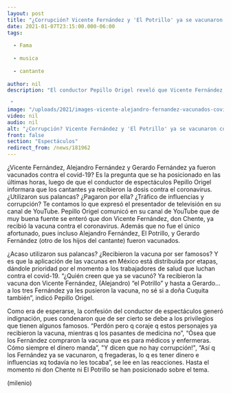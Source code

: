 ```yaml
---
layout: post
title: "¿Corrupción? Vicente Fernández y 'El Potrillo' ya se vacunaron contra covid-19 -  Pepillo Origel"
date: 2021-01-07T23:15:00.000-06:00
tags:
  
  - Fama
  
  - musica
  
  - cantante
  
author: nil
description: "El conductor Pepillo Origel reveló que Vicente Fernández, don Chente, y Alejandro Fernández, 'El Potrillo', ya recibieron la vacuna contra el covid-19.   "
image: "/uploads/2021/images-vicente-alejandro-fernandez-vacunados-covid.jpg"
video: nil
audio: nil
alt: "¿Corrupción? Vicente Fernández y 'El Potrillo' ya se vacunaron contra covid-19 -  Pepillo Origel"
front: false
section: "Espectáculos"
redirect_from: /news/181962
---
```


¿Vicente Fernández, Alejandro Fernández y Gerardo Fernández ya fueron vacunados contra el covid-19? Es la pregunta que se ha posicionado en las últimas horas, luego de que el conductor de espectáculos Pepillo Origel informara que los cantantes ya recibieron la dosis contra el coronavirus. ¿Utilizaron sus palancas? ¿Pagaron por ella? ¿Tráfico de influencias y corrupción? Te contamos lo que expresó el presentador de televisión en su canal de YouTube. Pepillo Origel comunicó en su canal de YouTube que de muy buena fuente se enteró que don Vicente Fernández, don Chente, ya recibió la vacuna contra el coronavirus. Además que no fue el único afortunado, pues incluso Alejandro Fernández, El Potrillo, y Gerardo Fernández (otro de los hijos del cantante) fueron vacunados. 

¿Acaso utilizaron sus palancas? ¿Recibieron la vacuna por ser famosos? Y es que la aplicación de las vacunas en México está distribuida por etapas, dándole prioridad por el momento a los trabajadores de salud que luchan contra el covid-19. “¿Quién creen que ya se vacunó? Ya recibieron la vacuna don Vicente Fernández, (Alejandro) “el Potrillo” y hasta a Gerardo… a los tres Fernández ya les pusieron la vacuna, no sé si a doña Cuquita también”, indicó Pepillo Origel. 

Como era de esperarse, la confesión del conductor de espectáculos generó indignación, pues condenaron que de ser cierto se debe a los privilegios que tienen algunos famosos. “Perdón pero q coraje q estos personajes ya recibieron la vacuna, mientras q los pasantes de medicina no”, “Ósea que los Fernández compraron la vacuna que es para médicos y enfermeras. Cómo siempre el dinero manda”, "Y dicen que no hay corrupción!", “Así q los Fernández ya se vacunaron, q fregaderas, lo q es tener dinero e influencias xq todavía no les tocaba”, se lee en las reacciones. Hasta el momento ni don Chente ni El Potrillo se han posicionado sobre el tema. 

(milenio)
